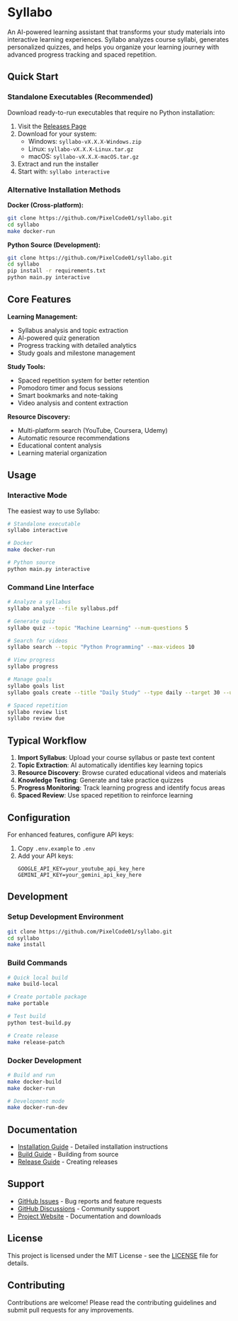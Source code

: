 # Syllabo

An AI-powered learning assistant that transforms your study materials into interactive learning experiences. Syllabo analyzes course syllabi, generates personalized quizzes, and helps you organize your learning journey with advanced progress tracking and spaced repetition.

## Quick Start

### Standalone Executables (Recommended)

Download ready-to-run executables that require no Python installation:

1. Visit the [Releases Page](https://github.com/PixelCode01/syllabo/releases/latest)
2. Download for your system:
   - Windows: `syllabo-vX.X.X-Windows.zip`
   - Linux: `syllabo-vX.X.X-Linux.tar.gz`
   - macOS: `syllabo-vX.X.X-macOS.tar.gz`
3. Extract and run the installer
4. Start with: `syllabo interactive`

### Alternative Installation Methods

**Docker (Cross-platform):**
```bash
git clone https://github.com/PixelCode01/syllabo.git
cd syllabo
make docker-run
```

**Python Source (Development):**
```bash
git clone https://github.com/PixelCode01/syllabo.git
cd syllabo
pip install -r requirements.txt
python main.py interactive
```

## Core Features

**Learning Management:**
- Syllabus analysis and topic extraction
- AI-powered quiz generation
- Progress tracking with detailed analytics
- Study goals and milestone management

**Study Tools:**
- Spaced repetition system for better retention
- Pomodoro timer and focus sessions
- Smart bookmarks and note-taking
- Video analysis and content extraction

**Resource Discovery:**
- Multi-platform search (YouTube, Coursera, Udemy)
- Automatic resource recommendations
- Educational content analysis
- Learning material organization

## Usage

### Interactive Mode

The easiest way to use Syllabo:

```bash
# Standalone executable
syllabo interactive

# Docker
make docker-run

# Python source
python main.py interactive
```

### Command Line Interface

```bash
# Analyze a syllabus
syllabo analyze --file syllabus.pdf

# Generate quiz
syllabo quiz --topic "Machine Learning" --num-questions 5

# Search for videos
syllabo search --topic "Python Programming" --max-videos 10

# View progress
syllabo progress

# Manage goals
syllabo goals list
syllabo goals create --title "Daily Study" --type daily --target 30 --unit minutes

# Spaced repetition
syllabo review list
syllabo review due
```

## Typical Workflow

1. **Import Syllabus**: Upload your course syllabus or paste text content
2. **Topic Extraction**: AI automatically identifies key learning topics
3. **Resource Discovery**: Browse curated educational videos and materials
4. **Knowledge Testing**: Generate and take practice quizzes
5. **Progress Monitoring**: Track learning progress and identify focus areas
6. **Spaced Review**: Use spaced repetition to reinforce learning

## Configuration

For enhanced features, configure API keys:

1. Copy `.env.example` to `.env`
2. Add your API keys:
   ```
   GOOGLE_API_KEY=your_youtube_api_key_here
   GEMINI_API_KEY=your_gemini_api_key_here
   ```

## Development

### Setup Development Environment

```bash
git clone https://github.com/PixelCode01/syllabo.git
cd syllabo
make install
```

### Build Commands

```bash
# Quick local build
make build-local

# Create portable package
make portable

# Test build
python test-build.py

# Create release
make release-patch
```

### Docker Development

```bash
# Build and run
make docker-build
make docker-run

# Development mode
make docker-run-dev
```

## Documentation

- [Installation Guide](INSTALLATION.md) - Detailed installation instructions
- [Build Guide](BUILD.md) - Building from source
- [Release Guide](RELEASE.md) - Creating releases

## Support

- [GitHub Issues](https://github.com/PixelCode01/syllabo/issues) - Bug reports and feature requests
- [GitHub Discussions](https://github.com/PixelCode01/syllabo/discussions) - Community support
- [Project Website](https://pixelcode01.github.io/syllabo) - Documentation and downloads

## License

This project is licensed under the MIT License - see the [LICENSE](LICENSE) file for details.

## Contributing

Contributions are welcome! Please read the contributing guidelines and submit pull requests for any improvements.